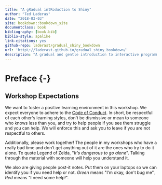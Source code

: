 ```yaml
--- 
title: "A gRadual intRoduction to Shiny"
author: "Ted Laderas"
date: "2018-03-03"
site: bookdown::bookdown_site
documentclass: book
bibliography: [book.bib]
biblio-style: apalike
link-citations: yes
github-repo: laderast/gradual_shiny_bookdown
url: 'http\://laderast.github.io/gradual_shiny_bookdown/'
description: "A gradual and gentle introduction to interactive programming concepts in Shiny."
---
```


# Preface {-}

## Workshop Expectations

We want to foster a positive learning environment in this workshop. We expect everyone to adhere to the [Code of Conduct](http://github.com/laderast/gradual_shiny/CODE_OF_CONDUCT.md). In short, be respectful of each other's learning styles, don't be dismissive or mean to someone who knows less than you, and try to help people if you see them struggle and you can help. We will enforce this and ask you to leave if you are not respectful to others. 

Additionally, please work together! The people in my workshops who have a really bad time and don't get anything out of it are the ones who try to do it alone. To quote Legend of Zelda, "*It's dangerous to go alone*". Talking through the material with someone will help you understand it.

We also are giving people post-it notes. Put them on your laptops so we can identify you if you need help or not. *Green* means "I'm okay, don't bug me", *Red* means "I need some help!".

